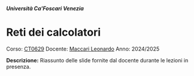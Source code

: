 ##### Università Ca'Foscari Venezia

# Reti dei calcolatori
Corso: [CT0629](https://www.unive.it/data/insegnamento/542938)
Docente: [Maccari Leonardo](https://www.unive.it/data/persone/21550550)
Anno: 2024/2025

**Descrizione:**
Riassunto delle slide fornite dal docente durante le lezioni in presenza.
